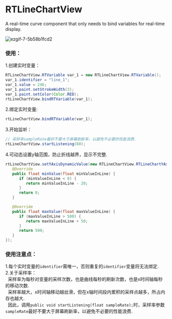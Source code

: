 # RTLineChartView
A real-time curve component that only needs to bind variables for real-time display.  

![ezgif-7-5b58b1fcd2](https://github.com/GitHubWanglei/RTLineChartView/assets/16434720/655b812c-966a-4cd9-9239-6c306a90cde7)

### 使用：   
1.创建实时变量：
   ```java
   RTLineChartView.RTVariable var_1 = new RTLineChartView.RTVariable();
   var_1.identifier = "line_1";
   var_1.value = 246;
   var_1.paint.setStrokeWidth(3);
   var_1.paint.setColor(Color.RED);
   rtLineChartView.bindRTVariable(var_1);
   ```
2.绑定实时变量:
   ```java
   rtLineChartView.bindRTVariable(var_1);
   ```
3.开始监听：
   ```java
   // 采样率sampleRate最好不要大于屏幕刷新率，以避免不必要的性能浪费.
   rtLineChartView.startListening(60);
   ```
4.可动态设置y轴范围，防止折线越界，显示不完整.
   ```java
   rtLineChartView.setYAxisDynamicValue(new RTLineChartView.RTLineChartYAxisDynamicValue() {
      @Override
      public float minValue(float minValueInLine) {
         if (minValueInLine < 0) {
            return minValueInLine - 20;
         }
         return 0;
      }

      @Override
      public float maxValue(float maxValueInLine) {
         if (maxValueInLine > 500) {
            return maxValueInLine + 50;
         }
         return 500;
      }
   });
   ```
### 使用注意点：
1.每个实时变量的`identifier`需唯一，否则重复的`identifier`变量将无法绑定.   
2.关于采样率：    
&nbsp;&nbsp;采样率为每秒对变量的采样次数，也是曲线每秒的刷新次数，也是x时间轴每秒的移动次数.  
&nbsp;&nbsp;采样率越大，x时间轴移动越丝滑，但在x轴时间段内累积的采样点越多，所占内存也越大.   
&nbsp;&nbsp;因此，调用`public void startListening(float sampleRate);`时，采样率参数`sampleRate`最好不要大于屏幕刷新率，以避免不必要的性能浪费.
